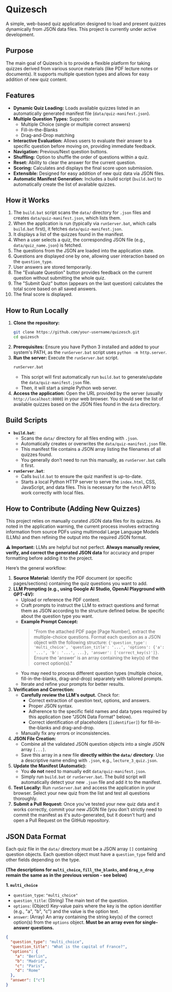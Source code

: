 # Quizesch

A simple, web-based quiz application designed to load and present quizzes dynamically from JSON data files. This project is currently under active development.

## Purpose

The main goal of Quizesch is to provide a flexible platform for taking quizzes derived from various source materials (like PDF lecture notes or documents). It supports multiple question types and allows for easy addition of new quiz content.

## Features

*   **Dynamic Quiz Loading:** Loads available quizzes listed in an automatically generated manifest file (`data/quiz-manifest.json`).
*   **Multiple Question Types:** Supports:
    *   Multiple Choice (single or multiple correct answers)
    *   Fill-in-the-Blanks
    *   Drag-and-Drop matching
*   **Interactive Evaluation:** Allows users to evaluate their answer to a specific question before moving on, providing immediate feedback.
*   **Navigation:** Previous/Next question buttons.
*   **Shuffling:** Option to shuffle the order of questions within a quiz.
*   **Reset:** Ability to clear the answer for the current question.
*   **Scoring:** Calculates and displays the final score upon submission.
*   **Extensible:** Designed for easy addition of new quiz data via JSON files.
*   **Automatic Manifest Generation:** Includes a build script (`build.bat`) to automatically create the list of available quizzes.

## How it Works

1.  The `build.bat` script scans the `data/` directory for `.json` files and creates `data/quiz-manifest.json`, which lists them.
2.  When the application is run (typically via `runServer.bat`, which calls `build.bat` first), it fetches `data/quiz-manifest.json`.
3.  It displays a list of the quizzes found in the manifest.
4.  When a user selects a quiz, the corresponding JSON file (e.g., `data/quiz_name.json`) is fetched.
5.  The questions from the JSON are loaded into the application state.
6.  Questions are displayed one by one, allowing user interaction based on the `question_type`.
7.  User answers are stored temporarily.
8.  The "Evaluate Question" button provides feedback on the current question without submitting the whole quiz.
9.  The "Submit Quiz" button (appears on the last question) calculates the total score based on all saved answers.
10. The final score is displayed.

## How to Run Locally

1.  **Clone the repository:**
    ```bash
    git clone https://github.com/your-username/quizesch.git
    cd quizesch
    ```
2.  **Prerequisites:** Ensure you have Python 3 installed and added to your system's PATH, as the `runServer.bat` script uses `python -m http.server`.
3.  **Run the server:** Execute the `runServer.bat` script.
    ```bash
    runServer.bat
    ```
    *   This script will first automatically run `build.bat` to generate/update the `data/quiz-manifest.json` file.
    *   Then, it will start a simple Python web server.
4.  **Access the application:** Open the URL provided by the server (usually `http://localhost:8000`) in your web browser. You should see the list of available quizzes based on the JSON files found in the `data` directory.

## Build Scripts

*   **`build.bat`**:
    *   Scans the `data/` directory for all files ending with `.json`.
    *   Automatically creates or overwrites the `data/quiz-manifest.json` file.
    *   This manifest file contains a JSON array listing the filenames of all quizzes found.
    *   You generally don't need to run this manually, as `runServer.bat` calls it first.
*   **`runServer.bat`**:
    *   Calls `build.bat` to ensure the quiz manifest is up-to-date.
    *   Starts a local Python HTTP server to serve the `index.html`, CSS, JavaScript, and data files. This is necessary for the `fetch` API to work correctly with local files.

## How to Contribute (Adding New Quizzes)

This project relies on manually curated JSON data files for its quizzes. As noted in the application warning, the current process involves extracting information from source PDFs using multimodal Large Language Models (LLMs) and then refining the output into the required JSON format.

**⚠️ Important:** LLMs are helpful but not perfect. **Always manually review, verify, and correct the generated JSON data** for accuracy and proper formatting before adding it to the project.

Here’s the general workflow:

1.  **Source Material:** Identify the PDF document (or specific pages/sections) containing the quiz questions you want to add.
2.  **LLM Prompting (e.g., using Google AI Studio, OpenAI Playground with GPT-4V):**
    *   Upload or reference the PDF content.
    *   Craft prompts to instruct the LLM to extract questions and format them as JSON according to the structure defined below. Be specific about the question type you want.
    *   **Example Prompt Concept:**
        > "From the attached PDF page [Page Number], extract the multiple-choice questions. Format each question as a JSON object with the following structure: `{'question_type': 'multi_choice', 'question_title': '...', 'options': {'a': '...', 'b': '...', ...}, 'answer': ['correct_key(s)']}`. Ensure the 'answer' is an array containing the key(s) of the correct option(s)."
    *   You may need to process different question types (multiple choice, fill-in-the-blanks, drag-and-drop) separately with tailored prompts.
    *   Iterate and refine your prompts for better results.
3.  **Verification and Correction:**
    *   **Carefully review the LLM's output.** Check for:
        *   Correct extraction of question text, options, and answers.
        *   Proper JSON syntax.
        *   Adherence to the specific field names and data types required by this application (see "JSON Data Format" below).
        *   Correct identification of placeholders (`[identifier]`) for fill-in-the-blanks and drag-and-drop.
    *   Manually fix any errors or inconsistencies.
4.  **JSON File Creation:**
    *   Combine all the validated JSON question objects into a single JSON array `[...]`.
    *   Save this array in a new file **directly within the `data/` directory**. Use a descriptive name ending with `.json`, e.g., `lecture_3_quiz.json`.
5.  **Update the Manifest (Automatic):**
    *   You **do not** need to manually edit `data/quiz-manifest.json`.
    *   Simply run `build.bat` or `runServer.bat`. The build script will automatically detect your new `.json` file and add it to the manifest.
6.  **Test Locally:** Run `runServer.bat` and access the application in your browser. Select your new quiz from the list and test all questions thoroughly.
7.  **Submit a Pull Request:** Once you've tested your new quiz data and it works correctly, commit your new JSON file (you don't strictly need to commit the manifest as it's auto-generated, but it doesn't hurt) and open a Pull Request on the GitHub repository.

## JSON Data Format

Each quiz file in the `data/` directory must be a JSON array `[]` containing question objects. Each question object must have a `question_type` field and other fields depending on the type.

**(The descriptions for `multi_choice`, `fill_the_blanks`, and `drag_n_drop` remain the same as in the previous version - see below)**

**1. `multi_choice`**

*   `question_type`: `"multi_choice"`
*   `question_title`: (String) The main text of the question.
*   `options`: (Object) Key-value pairs where the key is the option identifier (e.g., "a", "b", "c") and the value is the option text.
*   `answer`: (Array) An array containing the string key(s) of the correct option(s) from the `options` object. **Must be an array even for single-answer questions.**

```json
{
  "question_type": "multi_choice",
  "question_title": "What is the capital of France?",
  "options": {
    "a": "Berlin",
    "b": "Madrid",
    "c": "Paris",
    "d": "Rome"
  },
  "answer": ["c"]
}